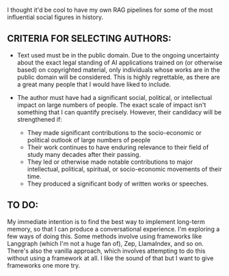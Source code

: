 I thought it'd be cool to have my own RAG pipelines for some of the most influential social figures in history. 

## CRITERIA FOR SELECTING AUTHORS: 
- Text used must be in the public domain. Due to the ongoing uncertainty about the exact legal standing of AI applications trained on (or otherwise based) on copyrighted material, only individuals whose works are in the public domain will be considered. This is highly regrettable, as there are a great many people that I would have liked to include. 

- The author must have had a significant social, political, or intellectual impact on large numbers of people. The exact scale of impact isn't something that I can quantify precisely. However, their candidacy will be strengthened if:
    - They made significant contributions to the socio-economic or political outlook of large numbers of people 
    - Their work continues to have enduring relevance to their field of study many decades after their passing. 
    - They led or otherwise made notable contributions to major intellectual, political, spiritual, or socio-economic movements of their time.
    - They produced a significant body of written works or speeches.
    
## TO DO: 
My immediate intention is to find the best way to implement long-term memory, so that I can produce a conversational experience. I'm exploring a few ways of doing this. Some methods involve using frameworks like Langgraph (which I'm not a huge fan of), Zep, LlamaIndex, and so on. There's also the vanilla approach, which involves attempting to do this without using a framework at all. I like the sound of that but I want to give frameworks one more try. 


